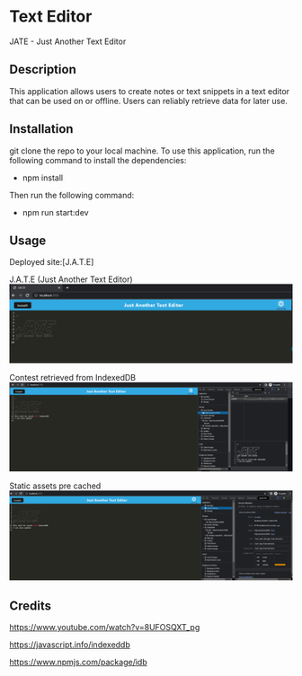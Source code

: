 # Text Editor
JATE - Just Another Text Editor

## Description

This application allows users to create notes or text snippets in a text editor that can be used on or offline.  Users can reliably retrieve data for later use.

## Installation

git clone the repo to your local machine. To use this application, run the following command to install the dependencies:

* npm install

Then run the following command:

* npm run start:dev

## Usage

Deployed site:[J.A.T.E]

J.A.T.E (Just Another Text Editor)
![JATE](./assets/JATE.PNG)

Contest retrieved from IndexedDB
![IndexedDB](./assets/IndexedDB.PNG)

Static assets pre cached
![Precached](./assets/SW.PNG)

## Credits

https://www.youtube.com/watch?v=8UFOSQXT_pg

https://javascript.info/indexeddb

https://www.npmjs.com/package/idb